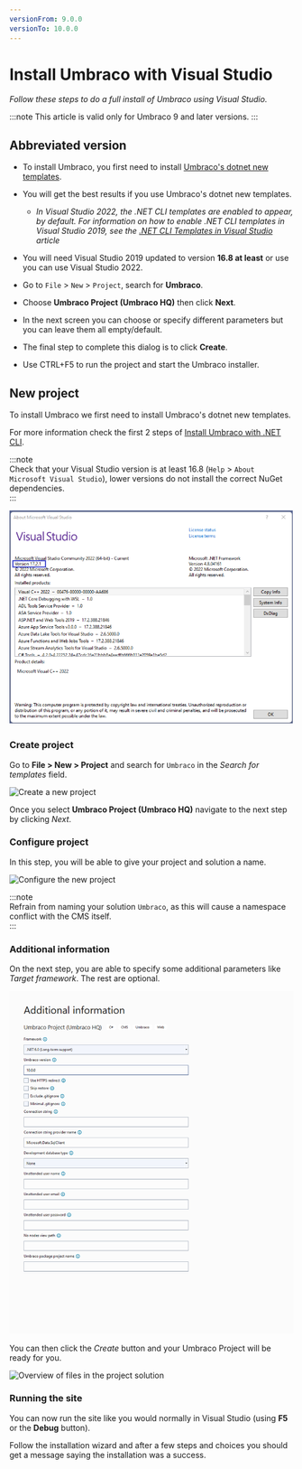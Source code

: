 ```yaml
---
versionFrom: 9.0.0
versionTo: 10.0.0
---
```


# Install Umbraco with Visual Studio

*Follow these steps to do a full install of Umbraco using Visual Studio.*

:::note
This article is valid only for Umbraco 9 and later versions.
:::

## Abbreviated version

- To install Umbraco, you first need to install [Umbraco's dotnet new templates](install-umbraco-with-templates.md).
- You will get the best results if you use Umbraco's dotnet new templates.
  - *In Visual Studio 2022, the .NET CLI templates are enabled to appear, by default. For information on how to enable .NET CLI templates in Visual Studio 2019, see the [.NET CLI Templates in Visual Studio](https://devblogs.microsoft.com/dotnet/net-cli-templates-in-visual-studio/) article*

- You will need Visual Studio 2019 updated to version **16.8 at least** or use you can use Visual Studio 2022.
- Go to `File` > `New` > `Project`, search for **Umbraco**.
- Choose **Umbraco Project (Umbraco HQ)** then click **Next**.
- In the next screen you can choose or specify different parameters but you can leave them all empty/default.
- The final step to complete this dialog is to click **Create**.
- Use CTRL+F5 to run the project and start the Umbraco installer.

## New project

To install Umbraco we first need to install Umbraco's dotnet new templates.

For more information check the first 2 steps of [Install Umbraco with .NET CLI](install-umbraco-with-templates.md#Install-the-template).

:::note  
Check that your Visual Studio version is at least 16.8 (`Help` > `About Microsoft Visual Studio`), lower versions do not install the correct NuGet dependencies.  
:::

![Make sure you verify that you are using a compatible version of Visual Studio](images/VS/visual-studio-version-v10.png)

### Create project

Go to **File > New > Project** and search for `Umbraco` in the *Search for templates* field.

![Create a new project](images/VS/create-project.png)

Once you select **Umbraco Project (Umbraco HQ)** navigate to the next step by clicking *Next*.

### Configure project

In this step, you will be able to give your project and solution a name.

![Configure the new project](images/VS/configure-project.png)

:::note  
Refrain from naming your solution `Umbraco`, as this will cause a namespace conflict with the CMS itself.  
:::

### Additional information

On the next step, you are able to specify some additional parameters like *Target framework*. The rest are optional.

![Add additional information](images/VS/Umbraco10_install.png)

You can then click the *Create* button and your Umbraco Project will be ready for you.

![Overview of files in the project solution](images/VS/ready-solution.png)

### Running the site

You can now run the site like you would normally in Visual Studio (using **F5** or the **Debug** button).

Follow the installation wizard and after a few steps and choices you should get a message saying the installation was a success.
